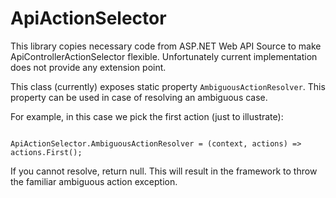 ApiActionSelector
========

This library copies necessary code from ASP.NET Web API Source to make ApiControllerActionSelector flexible.
Unfortunately current implementation does not provide any extension point. 

This class (currently) exposes static property `AmbiguousActionResolver`. This property can be used in case of resolving an ambiguous case.

For example, in this case we pick the first action (just to illustrate):

``` Csharp

ApiActionSelector.AmbiguousActionResolver = (context, actions) => actions.First();
```

If you cannot resolve, return null. This will result in the framework to throw the familiar ambiguous action exception.

